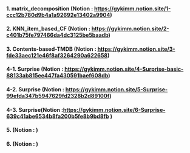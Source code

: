 #### 1. matrix_decomposition (Notion : https://gykimm.notion.site/1-ccc12b780d9b4a1a92692e13402a9904)
#### 2. KNN_item_based_CF (Notion : https://gykimm.notion.site/2-c401b75fe797466da4dc3125be5baadb)
#### 3. Contents-based-TMDB (Notion : https://gykimm.notion.site/3-fde33aec121e46f8af3264290a622658)
#### 4-1. Surprise (Notion : https://gykimm.notion.site/4-Surprise-basic-88133ab815ee447fa430591baef608db)
#### 4-2. Surprise (Notion : https://gykimm.notion.site/5-Surprise-99efda347b5947629fd2328b2d89100f)
#### 4-3. Surprise(Notion :https://gykimm.notion.site/6-Surprise-639c41abe6534b8fa200b5fe8b9bd8fb )
#### 5. (Notion : )
#### 6. (Notion : )